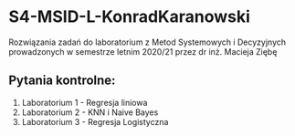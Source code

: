 # S4-MSID-L-KonradKaranowski
Rozwiązania zadań do laboratorium z Metod Systemowych i Decyzyjnych prowadzonych w semestrze letnim 2020/21 przez dr inż. Macieja Ziębę

## Pytania kontrolne:
1. Laboratorium 1 - Regresja liniowa
2. Laboratorium 2 - KNN i Naive Bayes
3. Laboratorium 3 - Regresja Logistyczna
